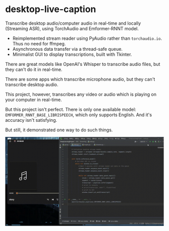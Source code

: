 # desktop-live-caption
Transcribe desktop audio/computer audio in real-time and locally (Streaming ASR), using TorchAudio and Emformer-RNNT model.

- Reimplemented stream reader using PyAudio rather than `torchaudio.io`. Thus no need for ffmpeg.
- Asynchronous data transfer via a thread-safe queue.
- Minimalist GUI to display transcriptions, built with Tkinter.

There are great models like OpenAI's Whisper to transcribe audio files, but they can't do it in real-time. 

There are some apps which transcribe microphone audio, but they can't transcribe desktop audio.

This project, however, transcribes any video or audio which is playing on your computer in real-time.

But this project isn't perfect. There is only one available model: `EMFORMER_RNNT_BASE_LIBRISPEECH`, which only supports English. And it's accuracy isn't satisfying. 

But still, it demonstrated one way to do such things.

![](https://github.com/icynic/desktop-live-caption/blob/main/Demo.gif)
